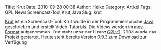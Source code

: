 Title: Krut
Date: 2010-09-28 00:38
Author: Heiko
Category: Artikel
Tags: GPL,News,Screencast-Tool,Krut,Java
Slug: krut

[Krut](http://krut.sourceforge.net/) ist ein Screencast-Tool. Krut wurde in
der Programmiersprache
[Java](http://de.wikipedia.org/wiki/Java_%28Programmiersprache%29) geschrieben
und erstellt Video-Tutorials. Die Videos werden im [mov-
Format](http://de.wikipedia.org/wiki/QuickTime) aufgenommen. Krut steht unter
der Lizenz [GPLv2](http://de.wikipedia.org/wiki/Gpl). 2004 wurde das Projekt
gestartet. Heute steht bereits Version 0.9.3 zum Download zur Verfügung.

